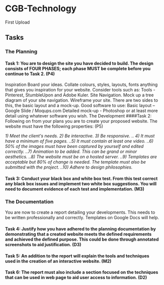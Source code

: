 # CGB-Technology
First Upload

## Tasks

### The Planning
#### Task 1: You are to design the site you have decided to build. The design consists of FOUR PHASES; each phase MUST be complete before you continue to Task 2. (P4)

Inspiration Board your ideas. Collate colours, styles, layouts, fonts anything that gives you inspiration for your website. Consider tools such as:
Tools - Pinterest, StumbleUpon and Adobe Kuler.
Site Navigation. Mock up a tree diagram of your site navigation.
Wireframe your site. There are two sides to this, the basic layout and a mock-up. Good software to use:
Basic layout – Google Slide / Moqups.com
Detailed mock-up - Photoshop or at least more detail using whatever software you wish.
The Development 
####Task 2: Following on from your plans you are to create your proposed website.  The website must have the following properties: (P5)

 _1) Meet the client's needs.
 2) Be interactive. 
 3) Be responsive. 
 .. 4) It must have a minimum of five pages.
 ..5) It must contain at least one video. 
 ..6) 50% of the images must have been captured by yourself and edited correctly.
 ..7) Animation to be added. This can be grand or minor aesthetics. 
 ..8) The website must be on a hosted server. 
 ..9) Templates are acceptable but 80% of change is needed. The template must also be submitted with the project. 
 ..10) Adhere to design philosophies._ 

#### Task 3: Conduct your black box and white box test. From this test correct any black box issues and implement two white box suggestions.  You will need to document evidence of each test and implementation. (M3)

### The Documentation

You are now to create a report detailing your developments. This needs to be written professionally and correctly. Templates on Google Docs will help. 

#### Task 4: Justify how you have adhered to the planning documentation by demonstrating that a created website meets the defined requirements and achieved the defined purpose. This could be done through annotated screenshots to aid justification.  (D3)

#### Task 5: An addition to the report will explain the tools and techniques used in the creation of an interactive website. (M2)

#### Task 6: The report must also include a section focused on the techniques that can be used in web page to aid user access to information. (D2)






